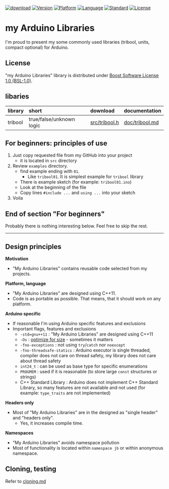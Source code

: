[![download](https://img.shields.io/badge/current-download-brightgreen.svg)](https://github.com/jbanaszczyk/ArduinoLibraries/archive/master.zip)
[![Version](https://img.shields.io/badge/release-0.0-red.svg)](https://github.com/jbanaszczyk/ArduinoLibraries/releases)
[![Platform](https://img.shields.io/badge/platform-arduino-blue.svg)](https://www.arduino.cc/)
[![Language](https://img.shields.io/badge/language-C++-blue.svg)](https://isocpp.org/)
[![Standard](https://img.shields.io/badge/c%2B%2B-11/14-blue.svg)](https://en.wikipedia.org/wiki/C%2B%2B#Standardization)
[![License](https://img.shields.io/badge/license-BSL-blue.svg)](https://www.boost.org/LICENSE_1_0.txt)


# my Arduino Libraries

I'm proud to present my some commonly used libraries (tribool, units, compact optional) for Arduino.

## License

"my Arduino Libraries" library is distributed under [Boost Software License 1.0 (BSL-1.0)](https://www.boost.org/LICENSE_1_0.txt).

## libaries

| library | short                    | download                                                                                   | documentation                                                                                |
|:--------|:-------------------------|:-------------------------------------------------------------------------------------------|:---------------------------------------------------------------------------------------------|
| tribool | true/false/unknown logic | [src/tribool.h](https://github.com/jbanaszczyk/ArduinoLibraries/raw/master/src/tribool.h) | [doc/tribool.md](https://github.com/jbanaszczyk/ArduinoLibraries/blob/master/doc/tribool.md) |


## For beginners: principles of use

1. Just copy requested file from my GitHub into your project
   * it is located in `src` directory
2. Review `examples` directory.
   * find example ending with `01`. 
     * Like `tribool01`. It is simplest example for `tribool` library
	* There is example sketch (for example: `tribool01.ino`)
	* Look at the beginning of the file
	* Copy lines `#include ...` and `using ...` into your sketch
3. Voila

## End of section "For beginners"

Probably there is nothing interesting below. Feel free to skip the rest.

---

## Design principles

**Motivation**
* "My Arduino Libraries" contains reusable code selected from my projects.

**Platform, language**
* "My Arduino Libraries" are designed using C++11.
* Code is as portable as possible. That means, that it should work on any platform.

**Arduino specific**
* If reasonable I'm using Arduino specific features and exclusions
* Important flags, features and exclusions
  * `-std=gnu++11` : "My Arduino Libraries" are designed using C++11
  * `-Os` : [optimize for size](https://gcc.gnu.org/onlinedocs/gcc/Optimize-Options.html#Optimize-Options) - sometimes it matters
  * `-fno-exceptions` : not using `try`/`catch` nor `noexcept` 
  * `-fno-threadsafe-statics` : Arduino executor is single threaded, compiler does not care on thread safety, my library does not care about thread safety
  * `int24_t` : can be used as base type for specific enumerations
  * `PROGMEM` : used if it is reasonable (to store large `const` structures or strings)
  * C++ Standard Library : Arduino does not implement C++ Standard Library, so many features are not available and not used (for example: `type_traits` are not implemented)

**Headers only**
* Most of "My Arduino Libraries" are in the designed as "single header" and "headers only". 
  * Yes, it increases compile time.

**Namespaces**
* "My Arduino Libraries" avoids namespace pollution
* Most of functionality is located within `namespace jb` or within anonymous namespace.

## Cloning, testing

Refer to [cloning.md](doc/cloning.md)
